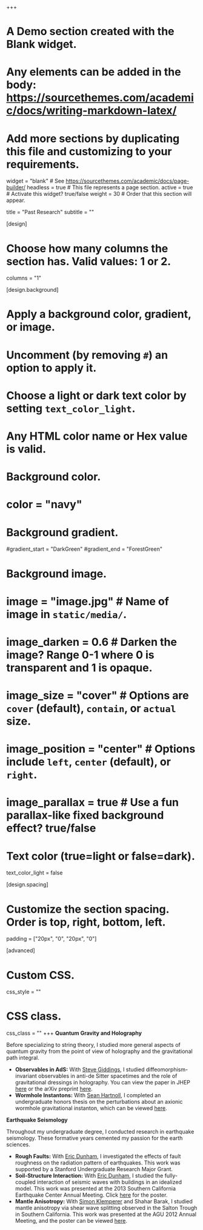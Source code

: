 +++
# A Demo section created with the Blank widget.
# Any elements can be added in the body: https://sourcethemes.com/academic/docs/writing-markdown-latex/
# Add more sections by duplicating this file and customizing to your requirements.

widget = "blank"  # See https://sourcethemes.com/academic/docs/page-builder/
headless = true  # This file represents a page section.
active = true  # Activate this widget? true/false
weight = 30  # Order that this section will appear.

title = "Past Research"
subtitle = ""

[design]
  # Choose how many columns the section has. Valid values: 1 or 2.
  columns = "1"

[design.background]
  # Apply a background color, gradient, or image.
  #   Uncomment (by removing `#`) an option to apply it.
  #   Choose a light or dark text color by setting `text_color_light`.
  #   Any HTML color name or Hex value is valid.

  # Background color.
  # color = "navy"

  # Background gradient.
  #gradient_start = "DarkGreen"
  #gradient_end = "ForestGreen"

  # Background image.
  # image = "image.jpg"  # Name of image in `static/media/`.
  # image_darken = 0.6  # Darken the image? Range 0-1 where 0 is transparent and 1 is opaque.
  # image_size = "cover"  #  Options are `cover` (default), `contain`, or `actual` size.
  # image_position = "center"  # Options include `left`, `center` (default), or `right`.
  # image_parallax = true  # Use a fun parallax-like fixed background effect? true/false

  # Text color (true=light or false=dark).
  text_color_light = false

[design.spacing]
  # Customize the section spacing. Order is top, right, bottom, left.
  padding = ["20px", "0", "20px", "0"]

[advanced]
 # Custom CSS.
 css_style = ""

 # CSS class.
 css_class = ""
+++
**Quantum Gravity and Holography**

Before specializing to string theory, I studied more general aspects of quantum gravity from the point of view of holography and the gravitational path integral.
- **Observables in AdS:** With [Steve Giddings](http://web.physics.ucsb.edu/~giddings/), I studied diffeomorphism-invariant observables in anti-de Sitter spacetimes and the role of gravitational dressings in holography. You can view the paper in JHEP [here](https://doi.org/10.1007/JHEP11(2018)074) or the arXiv preprint [here](https://arxiv.org/abs/1802.01602).
- **Wormhole Instantons:** With [Sean Hartnoll](https://sitp.stanford.edu/people/sean-hartnoll), I completed an undergraduate honors thesis on the perturbations about an axionic wormhole gravitational instanton, which can be viewed [here](/files/thesis.pdf).

**Earthquake Seismology**

Throughout my undergraduate degree, I conducted research in earthquake seismology. These formative years cemented my passion for the earth sciences. 
- **Rough Faults:** With [Eric Dunham](https://pangea.stanford.edu/~edunham/), I investigated the effects of fault roughness on the radiation pattern of earthquakes. This work was supported by a Stanford Undergraduate Research Major Grant.
- **Soil-Structure Interaction:** With [Eric Dunham](https://pangea.stanford.edu/~edunham/), I studied the fully-coupled interaction of seismic waves with buildings in an idealized model. This work was presented at the 2013 Southern California Earthquake Center Annual Meeting. Click [here](/files/SCEC.png) for the poster.
- **Mantle Anisotropy:** With [Simon Klemperer](https://earth.stanford.edu/people/simon-klemperer) and Shahar Barak, I studied mantle anisotropy via shear wave splitting observed in the Salton Trough in Southern California. This work was presented at the AGU 2012 Annual Meeting, and the poster can be viewed [here](/files/AGU2012).
